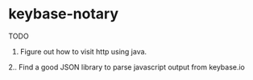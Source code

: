 # keybase-notary

TODO

1. Figure out how to visit http using java.

2.. Find a good JSON library to parse javascript output from keybase.io

